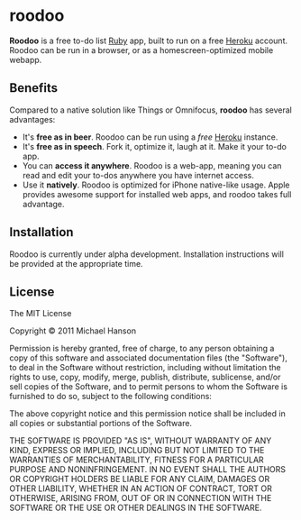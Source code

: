roodoo
======

**Roodoo** is a free to-do list [Ruby] app, built to run on a free [Heroku]
account. Roodoo can be run in a browser, or as a homescreen-optimized mobile
webapp.

## Benefits

Compared to a native solution like Things or Omnifocus, **roodoo** has several
advantages:

- It's **free as in beer**. Roodoo can be run using a _free_ [Heroku] instance.
- It's **free as in speech**. Fork it, optimize it, laugh at it. Make it your
  to-do app.
- You can **access it anywhere**. Roodoo is a web-app, meaning you can read and
  edit your to-dos anywhere you have internet access.
- Use it **natively**. Roodoo is optimized for iPhone native-like usage. Apple
  provides awesome support for installed web apps, and roodoo takes full
  advantage.

## Installation

Roodoo is currently under alpha development. Installation instructions will be
provided at the appropriate time.


## License

The MIT License

Copyright © 2011 Michael Hanson

Permission is hereby granted, free of charge, to any person obtaining a copy
of this software and associated documentation files (the "Software"), to deal
in the Software without restriction, including without limitation the rights
to use, copy, modify, merge, publish, distribute, sublicense, and/or sell
copies of the Software, and to permit persons to whom the Software is
furnished to do so, subject to the following conditions:

The above copyright notice and this permission notice shall be included in
all copies or substantial portions of the Software.

THE SOFTWARE IS PROVIDED "AS IS", WITHOUT WARRANTY OF ANY KIND, EXPRESS OR
IMPLIED, INCLUDING BUT NOT LIMITED TO THE WARRANTIES OF MERCHANTABILITY,
FITNESS FOR A PARTICULAR PURPOSE AND NONINFRINGEMENT. IN NO EVENT SHALL THE
AUTHORS OR COPYRIGHT HOLDERS BE LIABLE FOR ANY CLAIM, DAMAGES OR OTHER
LIABILITY, WHETHER IN AN ACTION OF CONTRACT, TORT OR OTHERWISE, ARISING FROM,
OUT OF OR IN CONNECTION WITH THE SOFTWARE OR THE USE OR OTHER DEALINGS IN
THE SOFTWARE.


[Ruby]: http://www.ruby-lang.org/en/
[Heroku]: http://www.heroku.com/
